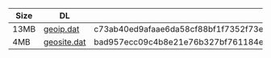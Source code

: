 |    Size   |     DL  | sha512sum |
|  ---  |  ---  |  ---  |
| 13MB | [geoip.dat](https://cdn.jsdelivr.net/gh/googleians/Rules@main/geoip.dat) | c73ab40ed9afaae6da58cf88bf1f7352f73e7a8f860db65b37d502b98a75f11c2e38950ac4439f9027b877d31e2080fe9639d337916e905e83578645451025d0 |
| 4MB | [geosite.dat](https://cdn.jsdelivr.net/gh/googleians/Rules@main/geosite.dat) | bad957ecc09c4b8e21e76b327bf761184e51c1d9f13d124ea1b72510313f88e5122d2b59c1c05d04488661aa582a267d711ef64bd17a9fd523689493eb8c60c6 |
